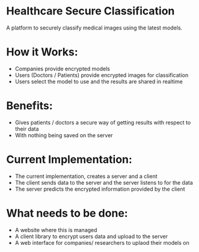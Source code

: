# Healthcare Secure Classification
A platform to securely classify medical images using the latest models.

# How it Works:
- Companies provide encrypted models
- Users (Doctors / Patients) provide encrypted images for classification
- Users select the model to use and the results are shared in realtime

# Benefits:
- Gives patients / doctors a secure way of getting results with respect to their data
- With nothing being saved on the server

# Current Implementation:
- The current implementation, creates a server and a client
- The client sends data to the server and the server listens to for the data
- The server predicts the encrypted information provided by the client

# What needs to be done:
- A website where this is managed
- A client library to encrypt users data and upload to the server
- A web interface for companies/ researchers to uplaod their models on
